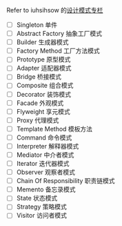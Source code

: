 
Refer to iuhsihsow 的[设计模式专栏](http://blog.csdn.net/column/details/baadf00df00dabadfds0.html)




- [ ] Singleton					单件
- [ ] Abstract Factory			抽象工厂模式
- [ ] Builder					生成器模式
- [ ] Factory Method			工厂方法模式
- [ ] Prototype					原型模式
- [ ] Adapter					适配器模式
- [ ] Bridge					桥接模式
- [ ] Composite					组合模式
- [ ] Decorator					装饰模式
- [ ] Facade					外观模式
- [ ] Flyweight					享元模式
- [ ] Proxy						代理模式
- [ ] Template Method			模板方法
- [ ] Command					命令模式
- [ ] Interpreter				解释器模式
- [ ] Mediator					中介者模式
- [ ] Iterator					迭代器模式
- [ ] Observer					观察者模式
- [ ] Chain Of Responsibility	职责链模式
- [ ] Memento					备忘录模式
- [ ] State						状态模式
- [ ] Strategy					策略模式
- [ ] Visitor					访问者模式
